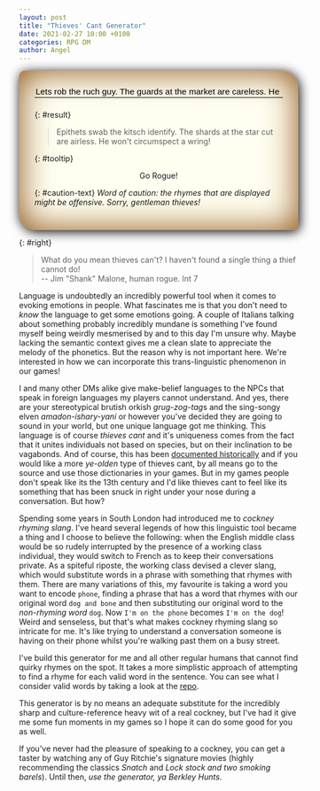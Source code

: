 ```yaml
---
layout: post
title: "Thieves' Cant Generator"
date: 2021-02-27 10:00 +0100
categories: RPG DM
author: Angel 
---
```

<style>
    #right {
        text-align: right;
        margin-top: 1em;
    }

    #input {
        font-size: 1.1em;
        width: 100%;
        border: 0px solid #000000;
        border-bottom-width: 1px;
        background-color: transparent;
        margin-bottom: 0.5em;
    }

    #input:hover
    {
    border-color: #000066;
    background-color: #FFFFF7;
    }

    #button-div {
        display: flex;
        align-items: center;
        justify-content: center;
        margin-bottom: 0.5em;
    }
    #button-div a {
        cursor: pointer;
    }

    #result {
        font-size: 1.8em;
    }

    #caution-text {
        font-size: 0.8em;
        text-align: center;
        margin-bottom: 2em;
    }

    #gen-background {
        border-radius: 10px 30px;
        padding: 1em;
        margin: 1em 0;
        padding: 2em;
        box-shadow: 2px 3px 20px black, 0 0 60px #8a4d0f inset;
        background: #fffef0;
    }
    
</style>


<script src="/assets/scripts/thievescant.js"></script>

<div id="gen-background" markdown="block">

<form action="#" onsubmit="return false">
    <div>
        <input type="text" id="input" value="Lets rob the ruch guy. The guards at the market are careless. He won't suspect a thing!" maxlength="89">
    </div>
</form>

 {: #result}
> Epithets swab the kitsch identify. The shards at the star cut are airless. He won't circumspect a wring!

 {: #tooltip}
>


 <div id="button-div">
        <a onClick="convertToThievesCant(document.getElementById('input').value);">Go Rogue!</a>
 </div>

 {: #caution-text}
*Word of caution: the rhymes that are displayed might be offensive. Sorry, gentleman thieves!*

</div>

 {: #right}
> What do you mean thieves can't? I haven't found a single thing a thief cannot do! <br>
> -- Jim "Shank" Malone, human rogue. Int 7


Language is undoubtedly an incredibly powerful tool when it comes to evoking emotions in people. What fascinates me is that you don't need to *know* the language to get some emotions going. A couple of Italians talking about something probably incredibly mundane is something I've found myself being weirdly mesmerised by and to this day I'm unsure why. Maybe lacking the semantic context gives me a clean slate to appreciate the melody of the phonetics. But the reason why is not important here. We're interested in how we can incorporate this trans-linguistic phenomenon in our games!

I and many other DMs alike give make-belief languages to the NPCs that speak in foreign languages my players cannot understand. And yes, there are your stereotypical brutish orkish *grug-zog-tag*s and the sing-songy elven *amadon-ishary-yani* or however you've decided they are going to sound in your world, but one unique language got me thinking. This language is of course *thieves cant* and it's uniqueness comes from the fact that it unites individuals not based on species, but on their inclination to be vagabonds. And of course, this has been [documented historically](https://archive.org/details/cu31924073798740) and if you would like a more *ye-olden* type of thieves cant, by all means go to the source and use those dictionaries in your games. But in my games people don't speak like its the 13th century and I'd like thieves cant to feel like its something that has been snuck in right under your nose during a conversation. But how?

Spending some years in South London had introduced me to *cockney rhyming slang*. I've heard several legends of how this linguistic tool became a thing and I choose to believe the following: when the English middle class would be so rudely interrupted by the presence of a working class individual, they would switch to French as to keep their conversations private. As a spiteful riposte, the working class devised a clever slang, which would substitute words in a phrase with something that rhymes with them. There are many variations of this, my favourite is taking a word you want to encode `phone`, finding a phrase that has a word that rhymes with our original word `dog and bone` and then substituting our original word to the *non-rhyming word* `dog`. Now `I'm on the phone` becomes `I'm on the dog`! Weird and senseless, but that's what makes cockney rhyming slang so intricate for me. It's like trying to understand a conversation someone is having on their phone whilst you're walking past them on a busy street. 

I've build this generator for me and all other regular humans that cannot find quirky rhymes on the spot. It takes a more simplistic approach of attempting to find a rhyme for each valid word in the sentence. You can see what I consider valid words by taking a look at the [repo](https://github.com/asyncmeonov/asyncmeonov.github.io/tree/master/assets/scripts).

This generator is by no means an adequate substitute for the incredibly sharp and culture-reference heavy wit of a real cockney, but I've had it give me some fun moments in my games so I hope it can do some good for you as well.

If you've never had the pleasure of speaking to a cockney, you can get a taster by watching any of Guy Ritchie's signature movies (highly recommending the classics *Snatch* and *Lock stock and two smoking barels*). Until then, *use the generator, ya Berkley Hunts*.